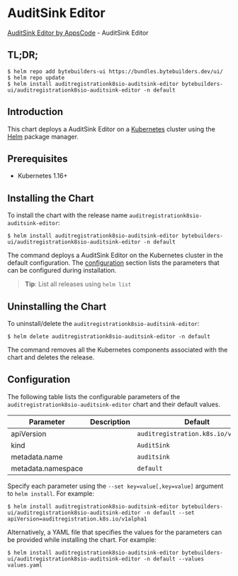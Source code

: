 # AuditSink Editor

[AuditSink Editor by AppsCode](https://byte.builders) - AuditSink Editor

## TL;DR;

```console
$ helm repo add bytebuilders-ui https://bundles.bytebuilders.dev/ui/
$ helm repo update
$ helm install auditregistrationk8sio-auditsink-editor bytebuilders-ui/auditregistrationk8sio-auditsink-editor -n default
```

## Introduction

This chart deploys a AuditSink Editor on a [Kubernetes](http://kubernetes.io) cluster using the [Helm](https://helm.sh) package manager.

## Prerequisites

- Kubernetes 1.16+

## Installing the Chart

To install the chart with the release name `auditregistrationk8sio-auditsink-editor`:

```console
$ helm install auditregistrationk8sio-auditsink-editor bytebuilders-ui/auditregistrationk8sio-auditsink-editor -n default
```

The command deploys a AuditSink Editor on the Kubernetes cluster in the default configuration. The [configuration](#configuration) section lists the parameters that can be configured during installation.

> **Tip**: List all releases using `helm list`

## Uninstalling the Chart

To uninstall/delete the `auditregistrationk8sio-auditsink-editor`:

```console
$ helm delete auditregistrationk8sio-auditsink-editor -n default
```

The command removes all the Kubernetes components associated with the chart and deletes the release.

## Configuration

The following table lists the configurable parameters of the `auditregistrationk8sio-auditsink-editor` chart and their default values.

|     Parameter      | Description |               Default               |
|--------------------|-------------|-------------------------------------|
| apiVersion         |             | `auditregistration.k8s.io/v1alpha1` |
| kind               |             | `AuditSink`                         |
| metadata.name      |             | `auditsink`                         |
| metadata.namespace |             | `default`                           |


Specify each parameter using the `--set key=value[,key=value]` argument to `helm install`. For example:

```console
$ helm install auditregistrationk8sio-auditsink-editor bytebuilders-ui/auditregistrationk8sio-auditsink-editor -n default --set apiVersion=auditregistration.k8s.io/v1alpha1
```

Alternatively, a YAML file that specifies the values for the parameters can be provided while
installing the chart. For example:

```console
$ helm install auditregistrationk8sio-auditsink-editor bytebuilders-ui/auditregistrationk8sio-auditsink-editor -n default --values values.yaml
```
